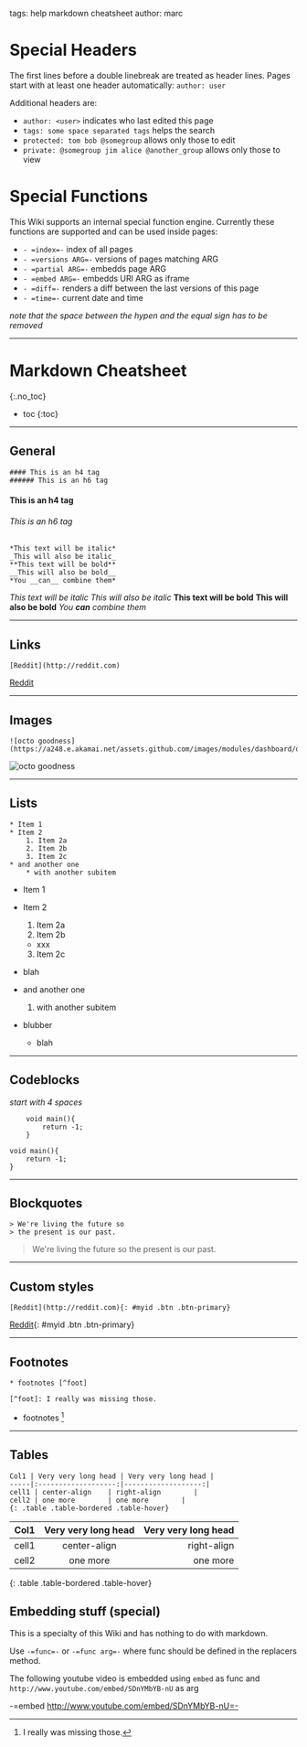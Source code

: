tags: help markdown cheatsheet
author: marc

# Special Headers
The first lines before a double linebreak are treated as header lines.
Pages start with at least one header automatically: `author: user`

Additional headers are:

* `author: <user>` indicates who last edited this page
* `tags: some space separated tags` helps the search
* `protected: tom bob @somegroup` allows only those to edit
* `private: @somegroup jim alice @another_group` allows only those to view

# Special Functions
This Wiki supports an internal special function engine.
Currently these functions are supported and can be used inside pages:

* `- =index=-` index of all pages
* `- =versions ARG=-` versions of pages matching ARG
* `- =partial ARG=-` embedds page ARG
* `- =embed ARG=-` embedds URl ARG as iframe
* `- =diff=-` renders a diff between the last versions of this page
* `- =time=-` current date and time

*note that the space between the hypen and the equal sign has to be removed*

---

# Markdown Cheatsheet
{:.no_toc}

* toc
{:toc}

---

## General

    #### This is an h4 tag
    ###### This is an h6 tag

#### This is an h4 tag
###### This is an h6 tag

    *This text will be italic*
    _This will also be italic_
    **This text will be bold**
    __This will also be bold__
    *You __can__ combine them*

*This text will be italic*
_This will also be italic_
**This text will be bold**
__This will also be bold__
*You __can__ combine them*

---

## Links

    [Reddit](http://reddit.com)

[Reddit](http://reddit.com)

---

## Images

    ![octo goodness](https://a248.e.akamai.net/assets.github.com/images/modules/dashboard/octofication.png)

![octo goodness](https://a248.e.akamai.net/assets.github.com/images/modules/dashboard/octofication.png)

---

## Lists

    * Item 1
    * Item 2
        1. Item 2a
        2. Item 2b
        3. Item 2c
    * and another one
        * with another subitem

* Item 1
* Item 2
  1. Item 2a
  2. Item 2b
    * xxx
  3. Item 2c

* blah
* and another one
  1. with another subitem

* blubber
  * blah

---

## Codeblocks
_start with 4 spaces_

        void main(){
            return -1;
        }

    void main(){
        return -1;
    }

---

## Blockquotes

    > We're living the future so
    > the present is our past.

> We're living the future so
> the present is our past.

---

## Custom styles

    [Reddit](http://reddit.com){: #myid .btn .btn-primary}

[Reddit](http://reddit.com){: #myid .btn .btn-primary}

---

## Footnotes

    * footnotes [^foot]

    [^foot]: I really was missing those.

* footnotes [^foot]

[^foot]: I really was missing those.

---

## Tables

    Col1 | Very very long head | Very very long head |
    -----|:-------------------:|-------------------:|
    cell1 | center-align    | right-align        |
    cell2 | one more        | one more        |
    {: .table .table-bordered .table-hover}

Col1 | Very very long head | Very very long head |
-----|:-------------------:|-------------------:|
cell1 | center-align    | right-align        |
cell2 | one more        | one more        |
{: .table .table-bordered .table-hover}


## Embedding stuff (special)

This is a specialty of this Wiki and has nothing to do with markdown.

Use ````-=func=-```` or ````-=func arg=-```` where func should be defined in the replacers method.

The following youtube video is embedded using ````embed```` as func and ````http://www.youtube.com/embed/SDnYMbYB-nU```` as arg

-=embed http://www.youtube.com/embed/SDnYMbYB-nU=-
